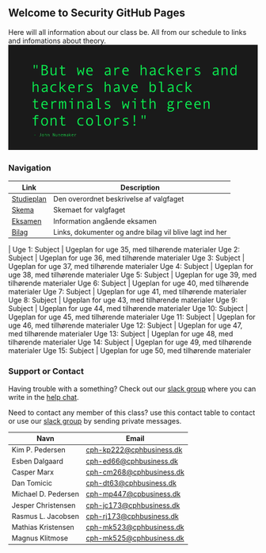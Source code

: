 ## Welcome to Security GitHub Pages

Here will all information about our class be. All from our schedule to links and infomations about theory. 
![Reasons](./Picture.png)

### Navigation

Link | Description
------------ | -------------
[Studieplan](./pages/studieplan.md) | Den overordnet beskrivelse af valgfaget
[Skema](./pages/skema.md) | Skemaet for valgfaget
[Eksamen](./pages/eksamen.md) | Information angående eksamen
[Bilag](./pages/bilag.md) | Links, dokumenter og andre bilag vil blive lagt ind her
 | 
Uge 1: Subject | Ugeplan for uge 35, med tilhørende materialer
Uge 2: Subject | Ugeplan for uge 36, med tilhørende materialer
Uge 3: Subject | Ugeplan for uge 37, med tilhørende materialer
Uge 4: Subject | Ugeplan for uge 38, med tilhørende materialer
Uge 5: Subject | Ugeplan for uge 39, med tilhørende materialer
Uge 6: Subject | Ugeplan for uge 40, med tilhørende materialer
Uge 7: Subject | Ugeplan for uge 41, med tilhørende materialer
Uge 8: Subject | Ugeplan for uge 43, med tilhørende materialer
Uge 9: Subject | Ugeplan for uge 44, med tilhørende materialer
Uge 10: Subject | Ugeplan for uge 45, med tilhørende materialer
Uge 11: Subject | Ugeplan for uge 46, med tilhørende materialer
Uge 12: Subject | Ugeplan for uge 47, med tilhørende materialer
Uge 13: Subject | Ugeplan for uge 48, med tilhørende materialer
Uge 14: Subject | Ugeplan for uge 49, med tilhørende materialer
Uge 15: Subject | Ugeplan for uge 50, med tilhørende materialer

### Support or Contact

Having trouble with a something? Check out our [slack group](https://datamatiker-security.slack.com/) where you can write in the [help chat](https://app.slack.com/client/TMGKRJMJR/CM58R2AKD).

Need to contact any member of this class? use this contact table to contact or use our [slack group](https://datamatiker-security.slack.com/) by sending private messages.

Navn | Email
------------ | -------------
Kim P. Pedersen |cph-kp222@cphbusiness.dk
Esben Dalgaard | cph-ed66@cphbusiness.dk
Casper Marx | cph-cm268@cphbusiness.dk
Dan Tomicic | cph-dt63@cphbusiness.dk
Michael D. Pedersen | cph-mp447@cpbusiness.dk
Jesper Christensen | cph-jc173@cphbusiness.dk
Rasmus L. Jacobsen | cph-rj173@cphbusiness.dk
Mathias Kristensen | cph-mk523@cphbusiness.dk
Magnus Klitmose | cph-mk525@cphbusiness.dk
